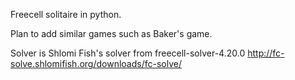 Freecell solitaire in python.

Plan to add similar games such as Baker's game.

Solver is Shlomi Fish's solver from 
freecell-solver-4.20.0
http://fc-solve.shlomifish.org/downloads/fc-solve/
